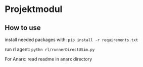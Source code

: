 # Projektmodul
## How to use
install needed packages with: `pip install -r requirements.txt`

run rl agent: `pythn rl/runnerDirectUSim.py`

For Anarx: read readme in anarx directory

